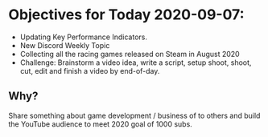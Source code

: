 # Objectives for Today 2020-09-07:

- Updating Key Performance Indicators.
- New Discord Weekly Topic
- Collecting all the racing games released on Steam in August 2020
- Challenge: Brainstorm a video idea, write a script, setup shoot, shoot, cut, edit and finish a video by end-of-day.

## Why?

Share something about game development / business of to others and build the YouTube audience to meet 2020 goal of 1000 subs.


